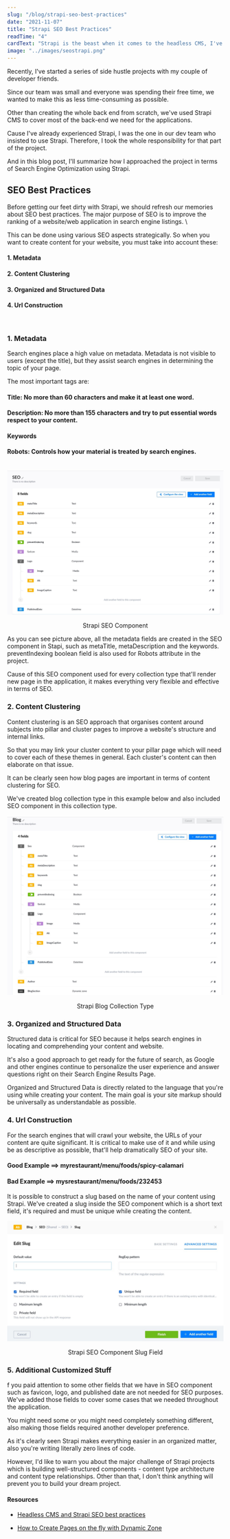 ```yaml
---
slug: "/blog/strapi-seo-best-practices"
date: "2021-11-07"
title: "Strapi SEO Best Practices"
readTime: "4"
cardText: "Strapi is the beast when it comes to the headless CMS, I've managed Search Engine Optimization of our new web application without getting into a hardship of coding."
image: "../images/seostrapi.png"
---
```


Recently, I've started a series of side hustle projects with my couple of developer friends. 

Since our team was small and everyone was spending their free time, we wanted to make this as less time-consuming as possible. 

Other than creating the whole back end from scratch, we've used Strapi CMS to cover most of the back-end we need for the applications.

Cause I've already experienced Strapi, I was the one in our dev team who insisted to use Strapi. Therefore, I took the whole responsibility for that part of the project.

And in this blog post, I'll summarize how I approached the project in terms of Search Engine Optimization using Strapi. 

## SEO Best Practices

Before getting our feet dirty with Strapi, we should refresh our memories about SEO best practices.
The major purpose of SEO is to improve the ranking of a website/web application in search engine listings. \

This can be done using various SEO aspects strategically. So when you want to create content for your website, you must take into account these:

#### 1. Metadata
#### 2. Content Clustering
#### 3. Organized and Structured Data
#### 4. Url Construction

<br>

### 1. Metadata 
Search engines place a high value on metadata. Metadata is not visible to users (except the title), but they assist search engines in determining the topic of your page.

The most important tags are:
 #### Title: No more than 60 characters and make it at least one word.
 #### Description: No more than 155 characters and try to put essential words respect to your content.
 #### Keywords
 #### Robots: Controls how your material is treated by search engines.

 <br>

<div>
    <img  src="../images/seomain.jpg" alt="Strapi SEO Component"
        title="Strapi SEO Component"  />
    <p style="text-align:center;">Strapi SEO Component</p>
</div>

As you can see picture above, all the metadata fields are created in the SEO component in Stapi, such as metaTitle, metaDescription and the keywords. preventIndexing boolean field is also used for Robots attribute in the project.

Cause of this SEO component used for every collection type that'll render new page in the application, it makes everything very flexible and effective in terms of SEO.

### 2. Content Clustering

Content clustering is an SEO approach that organises content around subjects into pillar and cluster pages to improve a website's structure and internal links.

So that you may link your cluster content to your pillar page which will need to cover each of these themes in general. Each cluster's content can then elaborate on that issue. 

It can be clearly seen how blog pages are important in terms of content clustering for SEO.

We've created blog collection type in this example below and also included SEO component in this collection type.

<div>
    <img  src="../images/mainblog.jpg" alt="Strapi Blog Collection Type"
        title="Strapi Blog Collection Type"  />
    <p style="text-align:center;">Strapi Blog Collection Type</p>
</div>

### 3. Organized and Structured Data

Structured data is critical for SEO because it helps search engines in locating and comprehending your content and website. 

It's also a good approach to get ready for the future of search, as Google and other engines continue to personalize the user experience and answer questions right on their Search Engine Results Page.

Organized and Structured Data is directly related to the language that you're using while creating your content. The main goal is your site markup should be universally as understandable as possible.

### 4. Url Construction
For the search engines that will crawl your website, the URLs of your content are quite significant. It is critical to make use of it and while using be as descriptive as possible, that'll help dramatically SEO of your site.

 #### Good Example ==> myrestaurant/menu/foods/spicy-calamari
 #### Bad Example ==> mysrestaurant/menu/foods/232453

It is possible to construct a slug based on the name of your content using Strapi. We've created a slug inside the SEO component which is a short text field, it's required and must be unique while creating the content. 

<div>
    <img  src="../images/strapislug.jpg" alt="Strapi SEO Component Slug Field"
        title="Strapi SEO Component Slug Field"  />
    <p style="text-align:center;">Strapi SEO Component Slug Field</p>
</div>

### 5. Additional Customized Stuff

f you paid attention to some other fields that we have in SEO component such as favicon, logo, and published date are not needed for SEO purposes. We've added those fields to cover some cases that we needed throughout the application. 

You might need some or you might need completely something different, also making those fields required another developer preference. 

As it's clearly seen Strapi makes everything easier in an organized matter, also you're writing literally zero lines of code. 

However, I'd like to warn you about the major challenge of Strapi projects which is building well-structured components - content type architecture and content type relationships. Other than that, I don't think anything will prevent you to build your dream project.

#### Resources

- [Headless CMS and Strapi SEO best practices](https://strapi.io/blog/headless-cms-strapi-seo-best-practices)

- [How to Create Pages on the fly with Dynamic Zone](https://strapi.io/blog/how-to-create-pages-on-the-fly-with-dynamic-zone?utm_source=devto&utm_medium=post)





